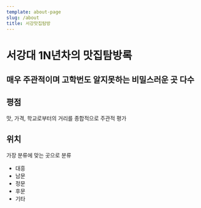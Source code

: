```yaml
---
template: about-page
slug: /about
title: 서강맛집탐방
---
```

# 서강대 1N년차의 맛집탐방록

## 매우 주관적이며 고학번도 알지못하는 비밀스러운 곳 다수

## 평점

맛, 가격, 학교로부터의 거리를 종합적으로 주관적 평가

## 위치
가장 분류에 맞는 곳으로 분류 
- 대흥
- 남문
- 정문
- 후문
- 기타